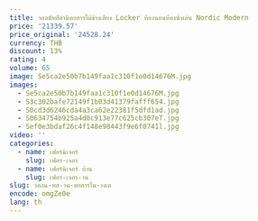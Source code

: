 ```yaml
---
title: วอลนัทสีดํานิตยสารไม้ข้างเตียง Locker ห้องนอนห้องนั่งเล่น Nordic Modern
price: '21339.57'
price_original: '24528.24'
currency: THB
discount: 13%
rating: 4
volume: 65
image: Se5ca2e50b7b149faa1c310f1e0d14676M.jpg
images:
  - Se5ca2e50b7b149faa1c310f1e0d14676M.jpg
  - S3c302bafe72149f1b03d41379fafff654.jpg
  - S0cd3d6246cda4a3ca62e22381f5dfd1ad.jpg
  - S0634754b925a4d0c913e77c625cb307eT.jpg
  - Sef0e3bdaf26c4f148e98443f9e6f0741l.jpg
video: ''
categories:
  - name: เฟอร์นิเจอร์
    slug: เฟอร-เจอร
  - name: เฟอร์นิเจอร์ บ้าน
    slug: เฟอร-เจอร-าน
slug: วอลน-ทส-าน-ตยสารไม-างเต
encode: omgZe0e
lang: th
---
```

  